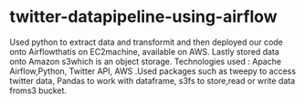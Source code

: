 # twitter-datapipeline-using-airflow
Used python to extract data and transformit and then deployed our code onto Airflowthatis on EC2machine, available on
AWS. Lastly stored data onto Amazon s3which is an object storage.
Technologies used : Apache Airflow,Python, Twitter API, AWS .Used packages such as tweepy to access twitter data,
Pandas to work with dataframe, s3fs to store,read or write data froms3 bucket.
